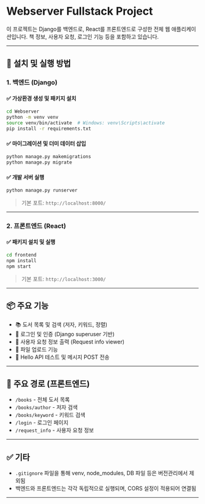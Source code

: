 

# Webserver Fullstack Project

이 프로젝트는 Django를 백엔드로, React를 프론트엔드로 구성한 전체 웹 애플리케이션입니다. 책 정보, 사용자 요청, 로그인 기능 등을 포함하고 있습니다.

---

## 🔧 설치 및 실행 방법

### 1. 백엔드 (Django)

#### ✅ 가상환경 생성 및 패키지 설치

```bash
cd Webserver
python -m venv venv
source venv/bin/activate  # Windows: venv\Scripts\activate
pip install -r requirements.txt
```

#### ✅ 마이그레이션 및 더미 데이터 삽입

```bash
python manage.py makemigrations
python manage.py migrate
```

#### ✅ 개발 서버 실행

```bash
python manage.py runserver
```

> 기본 포트: `http://localhost:8000/`

---

### 2. 프론트엔드 (React)

#### ✅ 패키지 설치 및 실행

```bash
cd frontend
npm install
npm start
```

> 기본 포트: `http://localhost:3000/`

---

## 📦 주요 기능

- 📚 도서 목록 및 검색 (저자, 키워드, 정렬)
- 🔐 로그인 및 인증 (Django superuser 기반)
- 📝 사용자 요청 정보 출력 (Request info viewer)
- 📁 파일 업로드 기능
- 💬 Hello API 테스트 및 메시지 POST 전송

---

## 🔗 주요 경로 (프론트엔드)

- `/books` - 전체 도서 목록
- `/books/author` - 저자 검색
- `/books/keyword` - 키워드 검색
- `/login` - 로그인 페이지
- `/request_info` - 사용자 요청 정보

---

## ✅ 기타

- `.gitignore` 파일을 통해 venv, node_modules, DB 파일 등은 버전관리에서 제외됨
- 백엔드와 프론트엔드는 각각 독립적으로 실행되며, CORS 설정이 적용되어 연결됨

---

